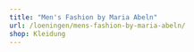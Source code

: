 ```yaml
---
title: "Men's Fashion by Maria Abeln"
url: /loeningen/mens-fashion-by-maria-abeln/
shop: Kleidung
---
```

